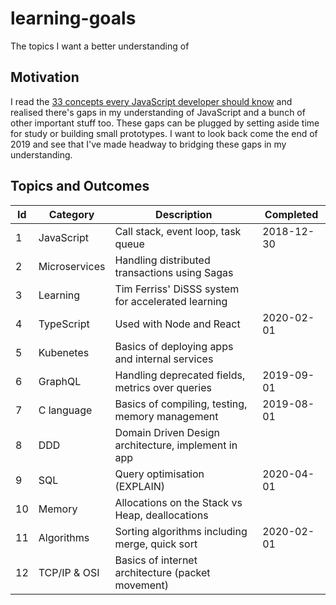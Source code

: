# learning-goals
The topics I want a better understanding of

## Motivation

I read the [33 concepts every JavaScript developer should know](https://github.com/leonardomso/33-js-concepts) and realised there's gaps in my understanding of JavaScript and a bunch of other important stuff too. These gaps can be plugged by setting aside time for study or building small prototypes. I want to look back come the end of 2019 and see that I've made headway to bridging these gaps in my understanding.

## Topics and Outcomes

| Id | Category      | Description                                         | Completed  |
|----|---------------|-----------------------------------------------------|------------|
| 1  | JavaScript    | Call stack, event loop, task queue                  | 2018-12-30 |
| 2  | Microservices | Handling distributed transactions using Sagas       |            |
| 3  | Learning      | Tim Ferriss' DiSSS system for accelerated learning  |            |
| 4  | TypeScript    | Used with Node and React                            | 2020-02-01 |
| 5  | Kubenetes     | Basics of deploying apps and internal services      |            |
| 6  | GraphQL       | Handling deprecated fields, metrics over queries    | 2019-09-01 |
| 7  | C language    | Basics of compiling, testing, memory management     | 2019-08-01 |
| 8  | DDD           | Domain Driven Design architecture, implement in app |            |
| 9  | SQL           | Query optimisation (EXPLAIN)                        | 2020-04-01 |
| 10 | Memory        | Allocations on the Stack vs Heap, deallocations     |            |
| 11 | Algorithms    | Sorting algorithms including merge, quick sort      | 2020-02-01 |
| 12 | TCP/IP & OSI  | Basics of internet architecture (packet movement)   |            | 
